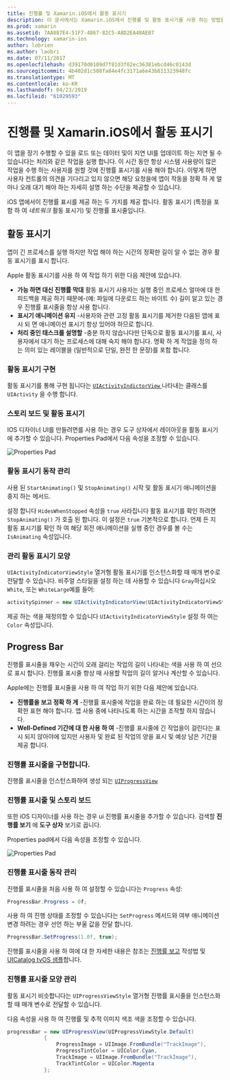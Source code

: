 ```yaml
---
title: 진행률 및 Xamarin.iOS에서 활동 표시기
description: 이 문서에서는 Xamarin.iOS에서 진행률 및 활동 표시기를 사용 하는 방법을 설명 합니다. 프로그래밍 방식으로 및 스토리 보드를 사용 하는 방법을 설명 합니다.
ms.prod: xamarin
ms.assetid: 7AA887E4-51F7-4867-82C5-A8D2EA48AE07
ms.technology: xamarin-ios
author: lobrien
ms.author: laobri
ms.date: 07/11/2017
ms.openlocfilehash: d39170d0109d7f81d3f02ec36381ebcd46c0143d
ms.sourcegitcommit: 4b402d1c508fa84e4fc3171a6e43b811323948fc
ms.translationtype: MT
ms.contentlocale: ko-KR
ms.lasthandoff: 04/23/2019
ms.locfileid: "61029593"
---
```

# <a name="progress-and-activity-indicators-in-xamarinios"></a>진행률 및 Xamarin.iOS에서 활동 표시기

이 앱을 장기 수행할 수 있을 로드 또는 데이터 및이 지연 UI를 업데이트 하는 지연 될 수 있습니다는 처리와 같은 작업을 실행 합니다. 이 시간 동안 항상 시스템 사용량이 많은 작업을 수행 하는 사용자를 원할 것에 진행률 표시기를 사용 해야 합니다. 이렇게 하면 사용자 컨트롤의 의견을 기다리고 있지 않으면 해당 요청을에 앱이 작동을 정확 하 게 얼마나 오래 대기 해야 하는 자세히 설명 하는 수단을 제공할 수 있습니다.

iOS 앱에서이 진행률 표시를 제공 하는 두 가지를 제공 합니다. 활동 표시기 (특정을 포함 하 여 _네트워크_ 활동 표시기) 및 진행률 표시줄입니다.

## <a name="activity-indicator"></a>활동 표시기

앱이 긴 프로세스를 실행 하지만 작업 해야 하는 시간의 정확한 길이 알 수 없는 경우 활동 표시기를 표시 합니다.

Apple 활동 표시기를 사용 하 여 작업 하기 위한 다음 제안에 있습니다.

- **가능 하면 대신 진행률 막대** 활동 표시기 사용자는 실행 중인 프로세스 얼마에 대 한 피드백을 제공 하기 때문에-(예: 파일에 다운로드 하는 바이트 수) 길이 알고 있는 경우 진행률 표시줄을 항상 사용 합니다.
- **표시기 애니메이션 유지** -사용자와 관련 고정 활동 표시기를 제거한 다음된 앱에 표시 되 면 애니메이션 표시기 항상 있어야 하므로 합니다.
- **처리 중인 태스크를 설명할** -충분 하지 않습니다만 단독으로 활동 표시기를 표시, 사용자에서 대기 하는 프로세스에 대해 숙지 해야 합니다. 명확 하 게 작업을 정의 하는 의미 있는 레이블을 (일반적으로 단일, 완전 한 문장)를 포함 합니다.

### <a name="implementing-an-activity-indicator"></a>활동 표시기 구현

활동 표시기를 통해 구현 됩니다는 [ `UIActivityIndictorView` ](xref:UIKit.UIActivityIndicatorView) 나타내는 클래스를 `UIActivity` 을 수행 합니다.

### <a name="activity-indicators-and-storyboards"></a>스토리 보드 및 활동 표시기

IOS 디자이너 UI를 만들려면를 사용 하는 경우 도구 상자에서 레이아웃을 활동 표시기에 추가할 수 있습니다. Properties Pad에서 다음 속성을 조정할 수 있습니다.

![Properties Pad](progress-activity-indicator-images/progress-indicator1.png)

### <a name="managing-activity-indicator-behavior"></a>활동 표시기 동작 관리

사용 된 `StartAnimating()` 및 `StopAnimating()` 시작 및 활동 표시기 애니메이션을 중지 하는 메서드.

설정 합니다 `HidesWhenStopped` 속성을 `true` 사라집니다 활동 표시기를 확인 하려면 `StopAnimating()` 가 호출 된 합니다. 이 설정은 `true` 기본적으로 합니다. 언제 든 지 활동 표시기를 확인 하 여 해당 회전 애니메이션을 실행 중인 경우를 볼 수는 `IsAnimating` 속성입니다. 


### <a name="managing-activity-indicator-appearances"></a>관리 활동 표시기 모양

`UIActivityIndicatorViewStyle` 열거형 활동 표시기를 인스턴스화할 때 매개 변수로 전달할 수 있습니다. 비주얼 스타일을 설정 하는 데 사용할 수 있습니다 `Gray`하십시오 `White`, 또는 `WhiteLarge`예를 들어:

```csharp
activitySpinner = new UIActivityIndicatorView(UIActivityIndicatorViewStyle.WhiteLarge);
```

제공 하는 색을 재정의할 수 있습니다 `UIActivityIndicatorViewStyle` 설정 하 여는 `Color` 속성입니다.

## <a name="progress-bar"></a>Progress Bar

진행률 표시줄을 채우는 시간이 오래 걸리는 작업의 길이 나타내는 색을 사용 하 여 선으로 표시 합니다. 진행률 표시줄 항상 때 사용할 작업의 길이 알거나 계산할 수 있습니다.

Apple에는 진행률 표시줄을 사용 하 여 작업 하기 위한 다음 제안에 있습니다.

- **진행률을 보고 정확 하 게** -진행률 표시줄에 작업을 완료 하는 데 필요한 시간이의 정확한 표현 해야 합니다. 앱 사용 중에 나타나도록 하는 시간을 조작할 하지 않습니다.
- **Well-Defined 기간에 대 한 사용 하 여** -진행률 표시줄에 긴 작업을이 걸린다는 표시 되지 않아야에 있지만 사용자 및 완료 된 작업의 양을 표시 및 예상 남은 기간을 제공 합니다.

### <a name="implementing-an-progress-bar"></a>진행률 표시줄을 구현합니다.

진행률 표시줄을 인스턴스화하여 생성 되는 [`UIProgressView`](xref:UIKit.UIProgressView)

### <a name="progress-bars-and-storyboards"></a>진행률 표시줄 및 스토리 보드

또한 iOS 디자이너를 사용 하는 경우 ui 진행률 표시줄을 추가할 수 있습니다. 검색할 **진행률 보기** 에 **도구 상자** 보기로 끕니다.

Properties pad에서 다음 속성을 조정할 수 있습니다.

![Properties Pad](progress-activity-indicator-images/progress-indicator3.png)


### <a name="managing-progress-bar-behavior"></a>진행률 표시줄 동작 관리

진행률 표시줄을 처음 사용 하 여 설정할 수 있습니다는 `Progress` 속성:

```csharp
ProgressBar.Progress = 0f;
```

사용 하 여 진행 상태를 조정할 수 있습니다는 `SetProgress` 메서드와 여부 애니메이션 변경 하려는 경우 선언 하는 부울 값을 전달 합니다.

```csharp
ProgressBar.SetProgress(1.0f, true);
```

진행률 표시줄을 사용 하 여에 대 한 자세한 내용은 참조는 [진행률 보고](https://github.com/xamarin/recipes/tree/master/Recipes/cross-platform/networking/download_progress) 작성법 및 [UICatalog tvOS 샘플](https://developer.xamarin.com/samples/monotouch/tvos/UICatalog/)합니다.

### <a name="managing-progress-bar-appearance"></a>진행률 표시줄 모양 관리

활동 표시기 비슷합니다는 `UIProgressViewStyle` 열거형 진행률 표시줄을 인스턴스화할 때 매개 변수로 전달할 수 있습니다.

다음 속성을 사용 하 여 진행률 및 추적 이미지 색조 색을 조정할 수 있습니다.

```csharp
progressBar = new UIProgressView(UIProgressViewStyle.Default)
            {
                ProgressImage = UIImage.FromBundle("TrackImage"),
                ProgressTintColor = UIColor.Cyan,
                TrackImage = UIImage.FromBundle("TrackImage"),
                TrackTintColor = UIColor.Magenta
            }; 
```



